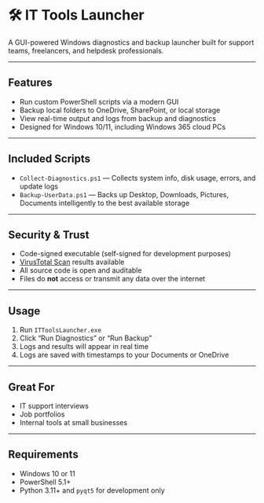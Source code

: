 # 🛠️ IT Tools Launcher

A GUI-powered Windows diagnostics and backup launcher built for support teams, freelancers, and helpdesk professionals.

---

##  Features

- Run custom PowerShell scripts via a modern GUI
- Backup local folders to OneDrive, SharePoint, or local storage
- View real-time output and logs from backup and diagnostics
- Designed for Windows 10/11, including Windows 365 cloud PCs

---

##  Included Scripts

- `Collect-Diagnostics.ps1` — Collects system info, disk usage, errors, and update logs
- `Backup-UserData.ps1` — Backs up Desktop, Downloads, Pictures, Documents intelligently to the best available storage

---

##  Security & Trust

- Code-signed executable (self-signed for development purposes)
- [VirusTotal Scan](https://www.virustotal.com/) results available
- All source code is open and auditable
- Files do **not** access or transmit any data over the internet

---

## Usage

1. Run `ITToolsLauncher.exe`
2. Click “Run Diagnostics” or “Run Backup”
3. Logs and results will appear in real time
4. Logs are saved with timestamps to your Documents or OneDrive

---

##  Great For

- IT support interviews
- Job portfolios
- Internal tools at small businesses

---

##  Requirements

- Windows 10 or 11
- PowerShell 5.1+
- Python 3.11+ and `pyqt5` for development only

